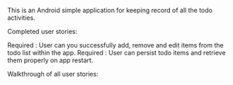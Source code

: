 This is an Android simple application for keeping record of all the todo activities.

Completed user stories:

Required : User can you successfully add, remove and edit items from the todo list within the app.
Required : User can persist todo items and retrieve them properly on app restart.


Walkthrough of all user stories:

